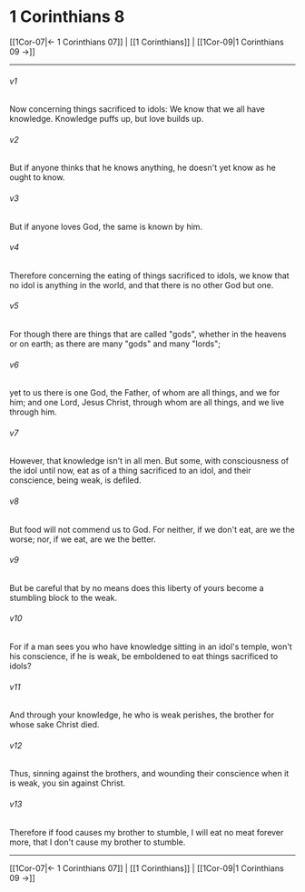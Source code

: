 # 1 Corinthians 8

[[1Cor-07|← 1 Corinthians 07]] | [[1 Corinthians]] | [[1Cor-09|1 Corinthians 09 →]]
***



###### v1 
Now concerning things sacrificed to idols: We know that we all have knowledge. Knowledge puffs up, but love builds up. 

###### v2 
But if anyone thinks that he knows anything, he doesn't yet know as he ought to know. 

###### v3 
But if anyone loves God, the same is known by him. 

###### v4 
Therefore concerning the eating of things sacrificed to idols, we know that no idol is anything in the world, and that there is no other God but one. 

###### v5 
For though there are things that are called "gods", whether in the heavens or on earth; as there are many "gods" and many "lords"; 

###### v6 
yet to us there is one God, the Father, of whom are all things, and we for him; and one Lord, Jesus Christ, through whom are all things, and we live through him. 

###### v7 
However, that knowledge isn't in all men. But some, with consciousness of the idol until now, eat as of a thing sacrificed to an idol, and their conscience, being weak, is defiled. 

###### v8 
But food will not commend us to God. For neither, if we don't eat, are we the worse; nor, if we eat, are we the better. 

###### v9 
But be careful that by no means does this liberty of yours become a stumbling block to the weak. 

###### v10 
For if a man sees you who have knowledge sitting in an idol's temple, won't his conscience, if he is weak, be emboldened to eat things sacrificed to idols? 

###### v11 
And through your knowledge, he who is weak perishes, the brother for whose sake Christ died. 

###### v12 
Thus, sinning against the brothers, and wounding their conscience when it is weak, you sin against Christ. 

###### v13 
Therefore if food causes my brother to stumble, I will eat no meat forever more, that I don't cause my brother to stumble.

***
[[1Cor-07|← 1 Corinthians 07]] | [[1 Corinthians]] | [[1Cor-09|1 Corinthians 09 →]]
